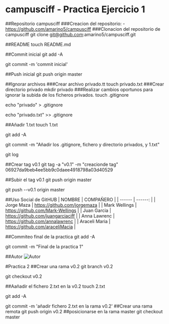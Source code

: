 # campusciff - Practica Ejercicio 1

##Repositorio campusciff
###Creacion del repositorio:
-<https://github.com/amarino5/campusciff>
###Clonacion del repositorio de campusciff
git clone git@github.com:amarino5/campusciff.git

##README
touch README.md

##Commit inicial
git add -A

git commit -m 'commit inicial'

##Push inicial
git push origin master

##Ignorar archivos
###Crear archivo privado.tt
touch privado.txt
###Crear directorio privado
mkdir privado
###Realizar cambios oportunos para ignorar la subida de los ficheros privados.
touch .gitignore

echo "privado" > .gitignore

echo "privado.txt" >> .gitignore

##Añadir 1.txt
touch 1.txt 

git add -A

git commit -m "Añadir los .gitignore, fichero y directorio privados, y 1.txt"

git log

##Crear tag v0.1
git tag -a "v0.1" -m "creacionde tag" 06927da9beb4ee5bb9c0daee4918798a03d40529

##Subir el tag v0.1
git push origin master

git push --v0.1 origin master

##Uso Social de GitHUB
| NOMBRE | COMPAÑERO | 
| ------ | ------: | 
| Jorge Maza    | https://github.com/jorgemaza |
| Mark Wellings | https://github.com/Mark-Wellings |
| Juan Garcia   | https://github.com/juangarciaciff |
| Anna Lawrenc  | https://github.com/annalawrenc |
| Araceli Maria | https://github.com/araceliMacia |

##Commiteo final de la practica
git add -A

git commit -m "Final de la practica 1"

##Autor
![Autor](https://avatars0.githubusercontent.com/u/7388117?v=3&s=460)


#Practica 2
##Crear una rama v0.2
git branch v0.2

git checkout v0.2

##Aañadir el fichero 2.txt en la v0.2
touch 2.txt

git add -A

git commit -m 'añadir fichero 2.txt en la rama v0.2'
##Crear una rama remota
git push origin v0.2
##posicionarse en la rama master
git checkout master

